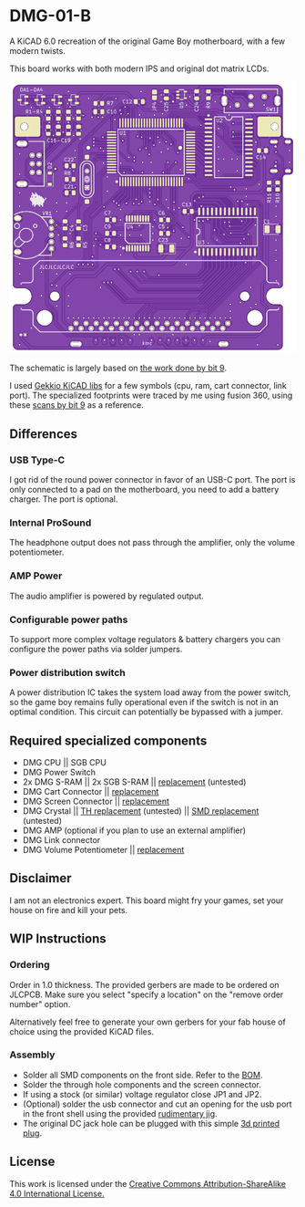 # DMG-01-B

A KiCAD 6.0 recreation of the original Game Boy motherboard, with a few modern twists.

This board works with both modern IPS and original dot matrix LCDs.

<img src="images/pcb-front.png?raw=true" alt="pcb-front" width="512"/>

The schematic is largely based on [the work done by bit 9](https://chipmusic.org/forums/post/215957/#p215957).

I used [Gekkio KiCAD libs](https://github.com/Gekkio/gekkio-kicad-libs) for a few symbols (cpu, ram, cart connector, link port). The specialized footprints were traced by me using fusion 360, using these [scans by bit 9](https://imgur.com/a/X5qKI) as a reference.

## Differences

### USB Type-C

I got rid of the round power connector in favor of an USB-C port. The port is only connected to a pad on the motherboard, you need to add a battery charger. The port is optional.

### Internal ProSound

The headphone output does not pass through the amplifier, only the volume potentiometer.

### AMP Power

The audio amplifier is powered by regulated output.

### Configurable power paths

To support more complex voltage regulators & battery chargers you can configure the power paths via solder jumpers.

### Power distribution switch

A power distribution IC takes the system load away from the power switch, so the game boy remains fully operational even if the switch is not in an optimal condition. This circuit can potentially be bypassed with a jumper.

## Required specialized components

- DMG CPU || SGB CPU
- DMG Power Switch
- 2x DMG S-RAM || 2x SGB S-RAM || [replacement](https://lcsc.com/product-detail/SRAM_Alliance-Memory-AS6C6264-55SCN_C1351073.html) (untested)
- DMG Cart Connector || [replacement](https://www.aliexpress.com/item/1005002719771295.html)
- DMG Screen Connector || [replacement](https://www.aliexpress.com/item/1005004824507106.html)
- DMG Crystal || [TH replacement](https://lcsc.com/product-detail/Crystals_Suzhou-Liming-Elec-49SS-4-194304-20-10-10-B_C718646.html) (untested) || [SMD replacement](https://lcsc.com/product-detail/Crystals_JYJE-S1T41943ZWJAC_C2149317.html) (untested)
- DMG AMP (optional if you plan to use an external amplifier)
- DMG Link connector
- DMG Volume Potentiometer || [replacement](https://www.aliexpress.com/item/32840044311.html)

## Disclaimer

I am not an electronics expert. This board might fry your games, set your house on fire and kill your pets.

## WIP Instructions

### Ordering

Order in 1.0 thickness. The provided gerbers are made to be ordered on JLCPCB. Make sure you select "specify a location" on the "remove order number" option.

Alternatively feel free to generate your own gerbers for your fab house of choice using the provided KiCAD files.

### Assembly

- Solder all SMD components on the front side. Refer to the [BOM](KiCad/dmg-01-b.csv).
- Solder the through hole components and the screen connector.
- If using a stock (or similar) voltage regulator close JP1 and JP2.
- (Optional) solder the usb connector and cut an opening for the usb port in the front shell using the provided [rudimentary jig](3d_models/dmg_usbc_jig.stl).
- The original DC jack hole can be plugged with this simple [3d printed plug](3d_models/dmg_dc_plug.stl).

## License

This work is licensed under the [Creative Commons Attribution-ShareAlike 4.0 International License.](http://creativecommons.org/licenses/by-sa/4.0/)

